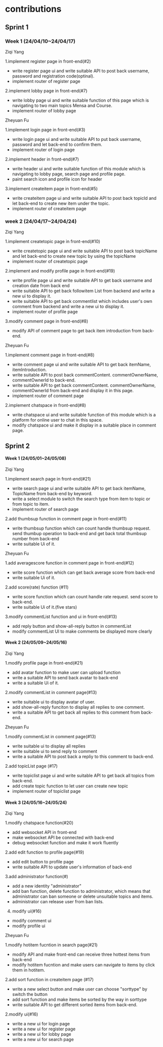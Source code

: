 # contributions

## Sprint 1

### Week 1 (24/04/10~24/04/17)

Ziqi Yang

 1.implement register page in front-end(#2)

  * write register page ui and write suitable API to post back username, password and registration code(optinal).
  * implement router of register page

 2.implement lobby page in front-end(#7)
 
  * write lobby page ui and write suitable function of this page which is navigating to two main topics Mensa and Course.
  * implement router of lobby page


 Zheyuan Fu

 1.implement login page in front-end(#3)

  * write login page ui and write suitable API to put back username, password and let back-end to confirm them.
  * implement router of login page

 2.implement header in front-end(#7)
 
  * write header ui and write suitable function of this module which is navigating to lobby page, search page and profile page.
  * paint search icon and profile icon for header

 3.implement createitem page in front-end(#5)
 
  * write createitem page ui and write suitable API to post back topicId and let back-end to create new item under the topic.
  * implement router of createitem page


### week 2 (24/04/17~24/04/24)

Ziqi Yang

 1.implement createtopic page in front-end(#10)

  * write createtopic page ui and write suitable API to post back topicName and let back-end to create new topic by using the topicName
  * implement router of createtopic page

 2.implement and modify profile page in front-end(#19)
 
  * write profile page ui and write suitable API to get back username and creation date from back end
  * write suitable API to get back followitem List from backend and write a new ui to display it.
  * write suitable API to get back commentlist which includes user's own comment from backend and write a new ui to display it.
  * implement router of profile page
    
 3.modify comment page in front-end(#8)
 
  * modify API of comment page to get back item introduction from back-end.

Zheyuan Fu

 1.implement comment page in front-end(#8)

  * write comment page ui and write suitable API to get back itemName, itemIntroduction.
  * write suitable API to post back commentContent. commentOwnerName, commentOwnerId to back-end.
  * write suitable API to get back commentContent. commentOwnerName, commentOwnerId from back-end and display it in this page.
  * implement router of comment page

 2.implement chatspace in front-end(#8)
 
  * write chatspace ui and write suitable function of this module which is a platform for online user to chat in this space.
  * modify chatspace ui and make it display in a suitable place in comment page.

## Sprint 2

#### Week 1 (24/05/01~24/05/08)

Ziqi Yang

 1.implement search page in front-end(#21)

  * write search page ui and write suitable API to get back itemName, TopicName from back-end by keyword.
  * write a select module to switch the search type from item to topic or from topic to item.
  * implement router of search page

 2.add thumbsup function in comment page in front-end(#11)
 
  * write thumbsup function which can count handle thumbsup request. send thumbup operation to back-end and get back total thumbsup number from back-end
  * write suitable Ui of it.

 Zheyuan Fu

 1.add averagescore function in comment page in front-end(#12)

  * write score function which can get back average score from back-end
  * write suitable Ui of it.

 2.add score(rate) function (#11)
 
  * write score function which can count handle rate request. send score to back-end.
  * write suitable Ui of it.(five stars)

 3.modify commentList function and ui in front-end(#13)
 
  * add reply button and show-all-reply button in commentList
  * modify commentList UI to make comments  be displayed more clearly

#### Week 2 (24/05/09~24/05/16)

Ziqi Yang

 1.modify profile page in front-end(#21)

  * add avatar function to make user can upload function
  * write a suitable API to send back avatar to back-end
  * write a suitable Ui of it.

 2.modify commentList in comment page(#13)
 
  * write suitable ui to display avatar of user.
  * add show-all-reply funciton to display all replies to one comment.
  * write a suitable API to get back all replies to this comment from back-end.


 Zheyuan Fu

 1.modify commentList in comment page(#13)

  * write suitable ui to display all replies
  * write suitable ui to send reply to comment
  * write a suitable API to post back a repliy to this comment to back-end.


 2.add topicList page (#17)
 
  * write topiclist page ui and write suitable API to get back all topics from back-end.
  * add create topic function to let user can create new topic 
  * implement router of topiclist page

#### Week 3 (24/05/16~24/05/24)

Ziqi Yang

 1.modify chatspace function(#20)

  * add websocket API in front-end
  * make websocket API be connected with back-end
  * debug websocket function and make it work fluently

 2.add edit function to profile page(#19)
 
  * add edit button to profile page
  * write suitable API to update user's information of back-end

 3.add administrator function(#)
 
  * add a new identity "administrator"
  * add ban function, delete function to administrator, which means that administrator can ban someone or delete unsuitable topics and items.
  * administrator can release user from ban lists.

 4. modify ui(#16)

  * modify comment ui
  * modify profile ui

 Zheyuan Fu

 1.modify hotitem fucntion in search page(#21)

  * modify API and make front-end can receive three hottest items from back-end
  * modify hotitem fucntion and make users can navigate to items by click them in hotitem.

 2.add sort function in createitem page (#17)
 
  * write a new select button and make user can choose "sorttype" by switch the button
  * add sort function and make items be sorted by the way in sorttype
  * write suitable API to get different sorted items from back-end.

 2.modify ui(#16)
 
  * write a new ui for login page
  * write a new ui for register page
  * write a new ui for lobby page
  * write a new ui for search page
    

